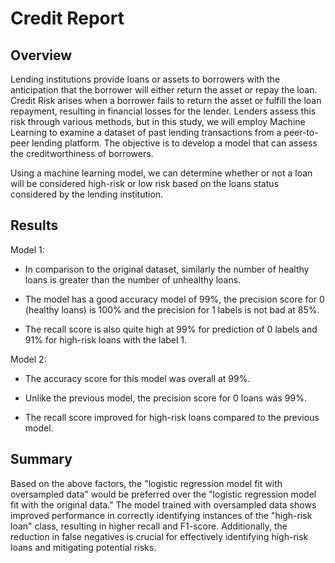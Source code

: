 # Credit Report
## Overview
Lending institutions provide loans or assets to borrowers with the anticipation that the borrower will either return the asset or repay the loan. Credit Risk arises when a borrower fails to return the asset or fulfill the loan repayment, resulting in financial losses for the lender. Lenders assess this risk through various methods, but in this study, we will employ Machine Learning to examine a dataset of past lending transactions from a peer-to-peer lending platform. The objective is to develop a model that can assess the creditworthiness of borrowers.

Using a machine learning model, we can determine whether or not a loan will be considered high-risk or low risk based on the loans status considered by the lending institution.

## Results
Model 1:

* In comparison to the original dataset, similarly the number of healthy loans is greater than the number of unhealthy loans.

* The model has a good accuracy model of 99%, the precision score for 0 (healthy loans) is 100% and the precision for 1 labels is not bad at 85%.

* The recall score is also quite high at 99% for prediction of 0 labels and 91% for high-risk loans with the label 1.

Model 2:

* The accuracy score for this model was overall at 99%.

* Unlike the previous model, the precision score for 0 loans was 99%.

* The recall score improved for high-risk loans compared to the previous model.

## Summary
Based on the above factors, the "logistic regression model fit with oversampled data" would be preferred over the "logistic regression model fit with the original data." The model trained with oversampled data shows improved performance in correctly identifying instances of the "high-risk loan" class, resulting in higher recall and F1-score. Additionally, the reduction in false negatives is crucial for effectively identifying high-risk loans and mitigating potential risks.
